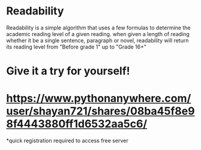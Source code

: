 # Readability
Readability is a simple algorithm that uses a few formulas to determine the academic reading level of a given reading. 
when given a length of reading whether it be a single sentence, paragraph or novel, readability will return its reading level from "Before grade 1" up to "Grade 16+"

Give it a try for yourself!
=================================================================================================
https://www.pythonanywhere.com/user/shayan721/shares/08ba45f8e98f4443880ff1d6532aa5c6/
=================================================================================================
*quick registration required to access free server
